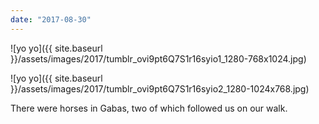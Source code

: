```yaml
---
date: "2017-08-30"
---
```


![yo yo]({{ site.baseurl }}/assets/images/2017/tumblr_ovi9pt6Q7S1r16syio1_1280-768x1024.jpg)

![yo yo]({{ site.baseurl }}/assets/images/2017/tumblr_ovi9pt6Q7S1r16syio2_1280-1024x768.jpg)

There were horses in Gabas, two of which followed us on our walk.
